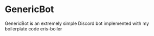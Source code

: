 # GenericBot
GenericBot is an extremely simple Discord bot implemented with my boilerplate code eris-boiler

